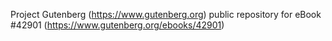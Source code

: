 Project Gutenberg (https://www.gutenberg.org) public repository for eBook #42901 (https://www.gutenberg.org/ebooks/42901)
